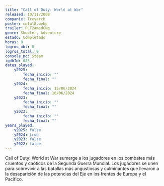 ```yaml
---
title: "Call of Duty: World at War"
released: 10/11/2008
companie: Treyarch
poster: co1wl8.webp
trailer: PLT2AmsdGNg
genre: Shooter, Adventure
estado: Completado
horas: 8
logros_obt: 0
logros_total: 0
console_pc: Steam
igdbId: 625
dates_played:
    y2025:
        fecha_inicio: ""
        fecha_final: ""
    y2024:
        fecha_inicio: 15/06/2024
        fecha_final: 16/06/2024
    y2023:
        fecha_inicio: ""
        fecha_final: ""
    y2022:
        fecha_inicio: ""
        fecha_final: ""
years_played:
    y2025: false
    y2024: true
    y2023: false
    y2022: false
---
```


Call of Duty: World at War sumerge a los jugadores en los combates más cruentos y caóticos de la Segunda Guerra Mundial. Los jugadores se unen para sobrevivir a las batallas más angustiosas y culminantes que llevaron a la desaparición de las potencias del Eje en los frentes de Europa y el Pacífico.